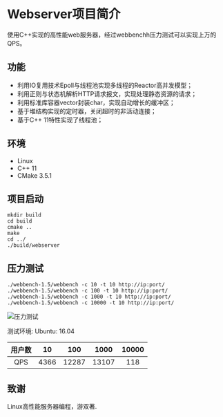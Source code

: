 # Webserver项目简介

使用C++实现的高性能web服务器，经过webbenchh压力测试可以实现上万的QPS。

## 功能

- 利用IO复用技术Epoll与线程池实现多线程的Reactor高并发模型；
- 利用正则与状态机解析HTTP请求报文，实现处理静态资源的请求；
- 利用标准库容器vector封装char，实现自动增长的缓冲区；
- 基于堆结构实现的定时器，关闭超时的非活动连接；
- 基于C++ 11特性实现了线程池；

##  环境

- Linux
- C++ 11
- CMake 3.5.1

## 项目启动

```
mkdir build
cd build
cmake ..
make
cd ../
./build/webserver
```

## 压力测试

```
./webbench-1.5/webbench -c 10 -t 10 http://ip:port/
./webbench-1.5/webbench -c 100 -t 10 http://ip:port/
./webbench-1.5/webbench -c 1000 -t 10 http://ip:port/
./webbench-1.5/webbench -c 10000 -t 10 http://ip:port/
```

![压力测试](/Users/mazhiwei/Desktop/webserver/压力测试.png)

测试环境: Ubuntu: 16.04

|   用户数   |  10   |  100  | 1000  | 10000 |
| :--: | :---: | :---: | :---: | :---: |
| QPS  | 4366 | 12287 | 13107 |  118  |

## 致谢

Linux高性能服务器编程，游双著.

